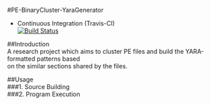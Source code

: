 #PE-BinaryCluster-YaraGenerator
+ Continuous Integration (Travis-CI)  
[![Build Status](https://travis-ci.org/ZSShen/BinaryCluster-YaraGenerator.svg?branch=master)](https://travis-ci.org/ZSShen/BinaryCluster-YaraGenerator)
 

##Introduction  
A research project which aims to cluster PE files and build the YARA-formatted patterns based  
on the similar sections shared by the files.  

##Usage  
###1. Source Building  
###2. Program Execution  
